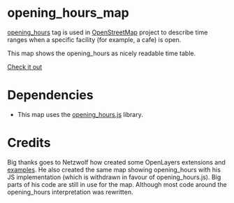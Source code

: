 # opening_hours_map

[opening_hours](http://wiki.openstreetmap.org/wiki/Key:opening_hours) tag is used in [OpenStreetMap](http://openstreetmap.org) project to describe time ranges when a specific facility (for example, a cafe) is open.

This map shows the opening_hours as nicely readable time table.

[Check it out][online]

[online]: http://openingh.openstreetmap.de

# Dependencies
* This map uses the [opening_hours.js][oh-lib] library.

[oh-lib]: https://github.com/ypid/opening_hours.js

# Credits
Big thanks goes to Netzwolf how created some OpenLayers extensions and [examples][]. He also created the same map showing opening\_hours with his JS implementation (which is withdrawn in favour of opening\_hours.js). Big parts of his code are still in use for the map. Although most code around the opening\_hours interpretation was rewritten.

[examples]: http://www.netzwolf.info/kartografie/openlayers/
